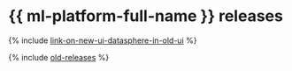 # {{ ml-platform-full-name }} releases

{% include [link-on-new-ui-datasphere-in-old-ui](../_includes/datasphere/datasphere-old-note.md) %}

{% include [old-releases](../_includes/datasphere/migration/release-notes-old.md) %}